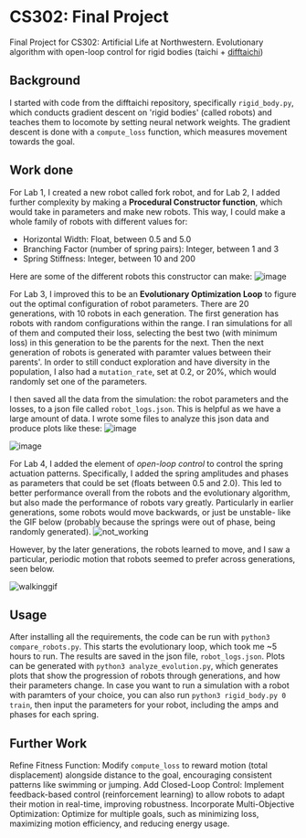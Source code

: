 # CS302: Final Project

Final Project for CS302: Artificial Life at Northwestern. Evolutionary algorithm with open-loop control for rigid bodies (taichi + [difftaichi](https://github.com/yuanming-hu/difftaichi))

## Background

I started with code from the difftaichi repository, specifically `rigid_body.py`, which conducts gradient descent on 'rigid bodies' (called robots) and teaches them to locomote by setting neural network weights. The gradient descent is done with a `compute_loss` function, which measures movement towards the goal.

## Work done 
For Lab 1, I created a new robot called fork robot, and for Lab 2, I added further complexity by making a **Procedural Constructor function**, which would take in parameters and make new robots. This way, I could make a whole family of robots with different values for:
* Horizontal Width: Float, between 0.5 and 5.0
* Branching Factor (number of spring pairs): Integer, between 1 and 3 
* Spring Stiffness: Integer, between 10 and 200

Here are some of the different robots this constructor can make:
![image](https://github.com/user-attachments/assets/9c66c602-33f1-4d9a-b614-167e11551eee)

For Lab 3, I improved this to be an **Evolutionary Optimization Loop** to figure out the optimal configuration of robot parameters. There are 20 generations, with 10 robots in each generation. The first generation has robots with random configurations within the range. I ran simulations for all of them and computed their loss, selecting the best two (with minimum loss) in this generation to be the parents for the next. Then the next generation of robots is generated with paramter values between their parents'. In order to still conduct exploration and have diversity in the population, I also had a `mutation_rate`, set at 0.2, or 20%, which would randomly set one of the parameters.

I then saved all the data from the simulation: the robot parameters and the losses, to a json file called `robot_logs.json`. This is helpful as we have a large amount of data. I wrote some files to analyze this json data and produce plots like these:
![image](https://github.com/user-attachments/assets/ebfa0f78-5d78-41af-9e4f-071fd9953adb)

![image](https://github.com/user-attachments/assets/6093538d-4676-4b5e-a1b8-cc7cb5f04804)

For Lab 4, I added the element of *open-loop control* to control the spring actuation patterns. Specifically, I added the spring amplitudes and phases as parameters that could be set (floats between 0.5 and 2.0). This led to better performance overall from the robots and the evolutionary algorithm, but also made the performance of robots vary greatly. Particularly in earlier generations, some robots would move backwards, or just be unstable- like the GIF below (probably because the springs were out of phase, being randomly generated).
![not_working](https://github.com/user-attachments/assets/23c35d17-3902-40a8-86aa-6fc325985c51)


However, by the later generations, the robots learned to move, and I saw a particular, periodic motion that robots seemed to prefer across generations, seen below.

![walkinggif](https://github.com/user-attachments/assets/4e6727a8-ef80-4b3c-93ff-88c8c262dd83)


## Usage

After installing all the requirements, the code can be run with `python3 compare_robots.py`. This starts the evolutionary loop, which took me ~5 hours to run. The results are saved in the json file, `robot_logs.json`. Plots can be generated with `python3 analyze_evolution.py`, which generates plots that show the progression of robots through generations, and how their parameters change. 
In case you want to run a simulation with a robot with paramters of your choice, you can also run `python3 rigid_body.py 0 train`, then input the parameters for your robot, including the amps and phases for each spring.

## Further Work

Refine Fitness Function: Modify `compute_loss` to reward motion (total displacement) alongside distance to the goal, encouraging consistent patterns like swimming or jumping.
Add Closed-Loop Control: Implement feedback-based control (reinforcement learning) to allow robots to adapt their motion in real-time, improving robustness.
Incorporate Multi-Objective Optimization: Optimize for multiple goals, such as minimizing loss, maximizing motion efficiency, and reducing energy usage.
